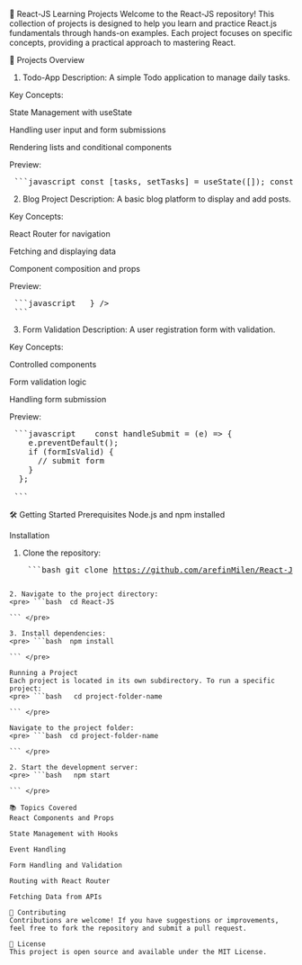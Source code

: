 🚀 React-JS Learning Projects
Welcome to the React-JS repository! This collection of projects is designed to help you learn and practice React.js fundamentals through hands-on examples. Each project focuses on specific concepts, providing a practical approach to mastering React.

📂 Projects Overview
1. Todo-App
Description: A simple Todo application to manage daily tasks.

Key Concepts:

State Management with useState

Handling user input and form submissions

Rendering lists and conditional components

Preview:
<pre> ```javascript const [tasks, setTasks] = useState([]); const addTask = (task) => setTasks([...tasks, task]); ``` </pre>
  
2. Blog Project
Description: A basic blog platform to display and add posts.

Key Concepts:

React Router for navigation

Fetching and displaying data

Component composition and props

Preview:
<pre> ```javascript   <Route path="/posts" element={<Posts />} />
 ``` </pre>

3. Form Validation
Description: A user registration form with validation.

Key Concepts:

Controlled components

Form validation logic

Handling form submission

Preview:
<pre> ```javascript    const handleSubmit = (e) => {
    e.preventDefault();
    if (formIsValid) {
      // submit form
    }
  };

 ``` </pre>

🛠️ Getting Started
Prerequisites
Node.js and npm installed

Installation
1. Clone the repository:<pre> ```bash  git clone https://github.com/arefinMilen/React-JS.git

 ``` </pre>

2. Navigate to the project directory:
<pre> ```bash  cd React-JS

 ``` </pre>

3. Install dependencies:
<pre> ```bash  npm install

 ``` </pre>

Running a Project
Each project is located in its own subdirectory. To run a specific project:
<pre> ```bash   cd project-folder-name

 ``` </pre>

Navigate to the project folder:
<pre> ```bash  cd project-folder-name

 ``` </pre>

2. Start the development server:
<pre> ```bash   npm start

 ``` </pre>

📚 Topics Covered
React Components and Props

State Management with Hooks

Event Handling

Form Handling and Validation

Routing with React Router

Fetching Data from APIs

🤝 Contributing
Contributions are welcome! If you have suggestions or improvements, feel free to fork the repository and submit a pull request.

📄 License
This project is open source and available under the MIT License.



